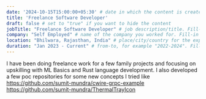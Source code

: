```yaml
---
date: '2024-10-15T15:00:00+05:30' # date in which the content is created - defaults to "today"
title: 'Freelance Software Developer'
draft: false # set to "true" if you want to hide the content
jobTitle: "Freelance Software Developer" # job description/title. Fill-in
company: "Self Employed" # name of the company you worked for. Fill-in
location: "Bhilwara, Rajasthan, India" # place/city/country for the experience. Fill-in.
duration: "Jan 2023 - Current" # from-to, for example "2022-2024". Fill-in.
---
```

I have been doing freelance work for a few family projects and focusing on upskilling with ML Basics and Rust language development.
I also developed a few poc repositories for some new concepts I tried like https://github.com/sumit-mundra/cwire-grpc-example
https://github.com/sumit-mundra/ThermalTrayIcon

